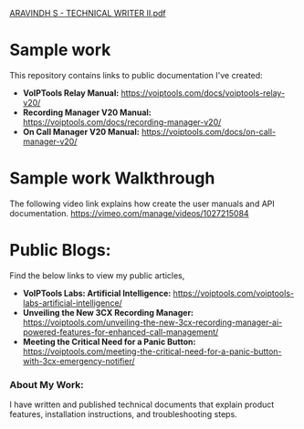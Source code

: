 
[ARAVINDH S - TECHNICAL WRITER II.pdf](https://github.com/user-attachments/files/17522549/ARAVINDH.S.-.TECHNICAL.WRITER.II.pdf)

# Sample work
This repository contains links to public documentation I've created:

- **VoIPTools Relay Manual:** https://voiptools.com/docs/voiptools-relay-v20/
- **Recording Manager V20 Manual:** https://voiptools.com/docs/recording-manager-v20/
- **On Call Manager V20 Manual:** https://voiptools.com/docs/on-call-manager-v20/

 # Sample work Walkthrough
 The following video link explains how create the user manuals and API documentation.
 https://vimeo.com/manage/videos/1027215084

 # Public Blogs:

 Find the below links to view my public articles,

  - **VoIPTools Labs: Artificial Intelligence:** https://voiptools.com/voiptools-labs-artificial-intelligence/
  - **Unveiling the New 3CX Recording Manager:** https://voiptools.com/unveiling-the-new-3cx-recording-manager-ai-powered-features-for-enhanced-call-management/
  - **Meeting the Critical Need for a Panic Button:** https://voiptools.com/meeting-the-critical-need-for-a-panic-button-with-3cx-emergency-notifier/

### About My Work:
I have written and published technical documents that explain product features, installation instructions, and troubleshooting steps.
